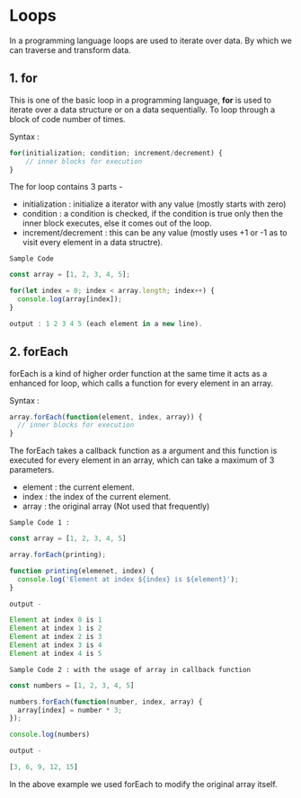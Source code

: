 # Loops
In a programming language loops are used to iterate over data. By which we can traverse and transform data.

## 1. for 

This is one of the basic loop in a programming language, **for** is used to iterate over a data structure or on a data sequentially.
To loop through a block of code number of times.

Syntax :

``` js
for(initialization; condition; increment/decrement) { 
    // inner blocks for execution
}
```

The for loop contains 3 parts - 
  - initialization : initialize a iterator with any value (mostly starts with zero)
  - condition : a condition is checked, if the condition is true only then the inner block executes, else it comes out of the loop.
  - increment/decrement : this can be any value (mostly uses +1 or -1 as to visit every element in a data structre).

`Sample Code`

``` js
const array = [1, 2, 3, 4, 5];

for(let index = 0; index < array.length; index++) {
  console.log(array[index]);
}

output : 1 2 3 4 5 (each element in a new line).
```

## 2. forEach

forEach is a kind of higher order function at the same time it acts as a enhanced for loop, which calls a function 
for every element in an array.

Syntax :

``` js
array.forEach(function(element, index, array)) {
  // inner blocks for execution
}
```
The forEach takes a callback function as a argument and this function is executed for every element in an array, 
which can take a maximum of 3 parameters.

- element : the current element.
- index : the index of the current element.
- array : the original array (Not used that frequently)

`Sample Code 1 :`

```js
const array = [1, 2, 3, 4, 5]

array.forEach(printing);

function printing(elemenet, index) {
  console.log('Element at index ${index} is ${element}');
}

output -

Element at index 0 is 1
Element at index 1 is 2
Element at index 2 is 3
Element at index 3 is 4
Element at index 4 is 5

```

`Sample Code 2 : with the usage of array in callback function`

``` js
const numbers = [1, 2, 3, 4, 5]

numbers.forEach(function(number, index, array) {
  array[index] = number * 3;
});

console.log(numbers)

output -

[3, 6, 9, 12, 15]

```

In the above example we used forEach to modify the original array itself.





